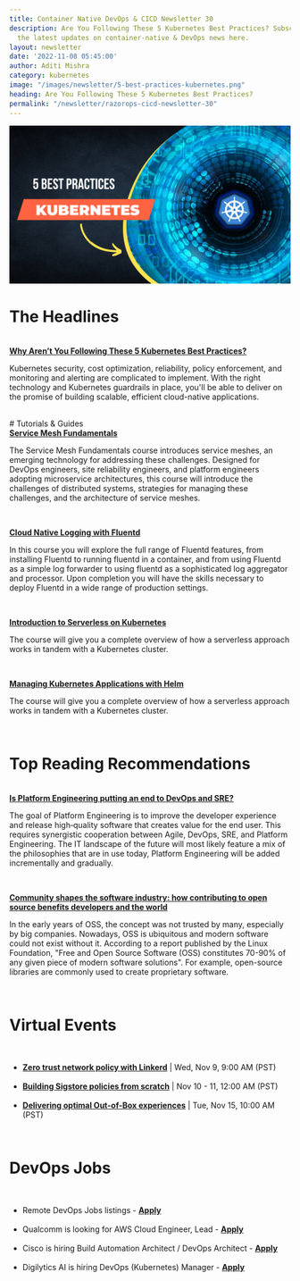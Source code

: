 ```yaml
---
title: Container Native DevOps & CICD Newsletter 30
description: Are You Following These 5 Kubernetes Best Practices? Subscribe to get
  the latest updates on container-native & DevOps news here.
layout: newsletter
date: '2022-11-08 05:45:00'
author: Aditi Mishra
category: kubernetes
image: "/images/newsletter/5-best-practices-kubernetes.png"
heading: Are You Following These 5 Kubernetes Best Practices?
permalink: "/newsletter/razorops-cicd-newsletter-30"
---
```


![](/images/newsletter/5-best-practices-kubernetes.png)
<br>

# The Headlines

<br>
<a href="https://securityboulevard.com/2022/11/why-arent-you-following-these-5-kubernetes-best-practices/" target="_blank"><b>Why Aren’t You Following These 5 Kubernetes Best Practices?</b></a>


Kubernetes security, cost optimization, reliability, policy enforcement, and monitoring and alerting are complicated to implement. With the right technology and Kubernetes guardrails in place, you'll be able to deliver on the promise of building scalable, efficient cloud-native applications.

<br>
# Tutorials & Guides

<br>
<a href="https://www.cncf.io/certification/training/#service-mesh" target="_blank"><b>Service Mesh Fundamentals</b></a>

The Service Mesh Fundamentals course introduces service meshes, an emerging technology for addressing these challenges. Designed for DevOps engineers, site reliability engineers, and platform engineers adopting microservice architectures, this course will introduce the challenges of distributed systems, strategies for managing these challenges, and the architecture of service meshes.

<br>

<a href="https://www.cncf.io/certification/training/#fluentd" target="_blank"><b>Cloud Native Logging with Fluentd</b></a>

In this course you will explore the full range of Fluentd features, from installing Fluentd to running fluentd in a container, and from using Fluentd as a simple log forwarder to using fluentd as a sophisticated log aggregator and processor. Upon completion you will have the skills necessary to deploy Fluentd in a wide range of production settings.

<br>

<a href="https://www.cncf.io/certification/training/#serverless" target="_blank"><b>Introduction to Serverless on Kubernetes</b></a>

The course will give you a complete overview of how a serverless approach works in tandem with a Kubernetes cluster.  

<br>

<a href="https://www.cncf.io/certification/training/#helm" target="_blank"><b>Managing Kubernetes Applications with Helm</b></a>

The course will give you a complete overview of how a serverless approach works in tandem with a Kubernetes cluster.  

<br>

# Top Reading Recommendations

<br>
<a href="https://www.cncf.io/blog/2022/11/02/is-platform-engineering-putting-an-end-to-dhttps://www.cncf.io/blog/2022/11/02/is-platform-engineering-putting-an-end-to-devops-and-sre/evops-and-sre/" target="_blank"><b>Is Platform Engineering putting an end to DevOps and SRE?</b></a>

The goal of Platform Engineering is to improve the developer experience and release high‑quality software that creates value for the end user. This requires synergistic cooperation between Agile, DevOps, SRE, and Platform Engineering. The IT landscape of the future will most likely feature a mix of the philosophies that are in use today, Platform Engineering will be added incrementally and gradually.

<br>

<a href="https://www.cncf.io/blog/2022/11/01/community-shapes-the-software-industry-how-contributing-to-open-source-benefits-developers-and-the-world/" target="_blank"><b>Community shapes the software industry: how contributing to open source benefits developers and the world</b></a>

In the early years of OSS, the concept was not trusted by many, especially by big companies. Nowadays, OSS is ubiquitous and modern software could not exist without it. According to a report published by the Linux Foundation, "Free and Open Source Software (OSS) constitutes 70-90% of any given piece of modern software solutions". For example, open-source libraries are commonly used to create proprietary software.

<br>

# Virtual Events

<br>

<ul>
	<li>
		<a href="https://community.cncf.io/events/details/cncf-cncf-online-programs-presents-cloud-native-live-zero-trust-network-policy-with-linkerd/" target="_blank"><b>Zero trust network policy with Linkerd</b></a> | Wed, Nov 9, 9:00 AM (PST)
	</li>
<br>
	<li>
			<a href="https://community.cncf.io/events/details/cncf-cncf-online-programs-presents-cncf-on-demand-webinar-building-sigstore-policies-from-scratch/" target="_blank"><b>Building Sigstore policies from scratch</b></a> | Nov 10 - 11, 12:00 AM (PST)
	</li>
	<br>
	<li>
			<a href="https://community.cncf.io/events/details/cncf-cncf-online-programs-presents-cncf-live-webinar-delivering-optimal-out-of-box-experiences/" target="_blank"><b>Delivering optimal Out-of-Box experiences</b></a> | Tue, Nov 15, 10:00 AM (PST)
	</li>
</ul>

<br>
	

# DevOps Jobs
<br>

<ul>
<li>
	Remote DevOps Jobs listings - <a href="https://www.linkedin.com/jobs/search/?currentJobId=3333510373&distance=25&f_WT=2%2C3&geoId=102713980&keywords=devops%20engineer&lipi=urn%3Ali%3Apage%3Ad_flagship3_pulse_read%3BRuuNt%2Fy2Q5CQ4xLw2oTOcw%3D%3D" target="_blank"><b>Apply</b></a> 
	</li>
<br>	
	<li>
	Qualcomm is looking for AWS Cloud Engineer, Lead - <a href="https://www.linkedin.com/jobs/view/3340252507/?eBP=JOB_SEARCH_ORGANIC&recommendedFlavor=IN_NETWORK&refId=TTx2xTRmhTOHD4wO6Iahtg%3D%3D&trackingId=O0%2FbP1PfvEKhLCkeNWm2XA%3D%3D&trk=flagship3_search_srp_jobs&lipi=urn%3Ali%3Apage%3Ad_flagship3_pulse_read%3BRuuNt%2Fy2Q5CQ4xLw2oTOcw%3D%3D" target="_blank"><b>Apply</b></a> 
	</li>
<br>	
	<li>
	Cisco is hiring Build Automation Architect / DevOps Architect - <a href="https://www.linkedin.com/jobs/view/3334525944/?eBP=JOB_SEARCH_ORGANIC&recommendedFlavor=SCHOOL_RECRUIT&refId=Dx8Z%2FViUBWkZkwHDxX3Vww%3D%3D&trackingId=jlQpceZc%2BDFYcpgi6GJgww%3D%3D&trk=flagship3_search_srp_jobs&lipi=urn%3Ali%3Apage%3Ad_flagship3_pulse_read%3BRuuNt%2Fy2Q5CQ4xLw2oTOcw%3D%3D" target="_blank"><b>Apply</b></a> 
	</li>
	<br>	
	<li>
	Digilytics AI is hiring DevOps (Kubernetes) Manager - <a href="https://www.linkedin.com/jobs/view/3340170187/?eBP=JOB_SEARCH_ORGANIC&recommendedFlavor=SCHOOL_RECRUIT&refId=Dx8Z%2FViUBWkZkwHDxX3Vww%3D%3D&trackingId=0gQ%2F9IdWKnARqWs7qQ3SKg%3D%3D&trk=flagship3_search_srp_jobs&lipi=urn%3Ali%3Apage%3Ad_flagship3_pulse_read%3BRuuNt%2Fy2Q5CQ4xLw2oTOcw%3D%3D" target="_blank"><b>Apply</b></a> 
	</li>
	</ul>
